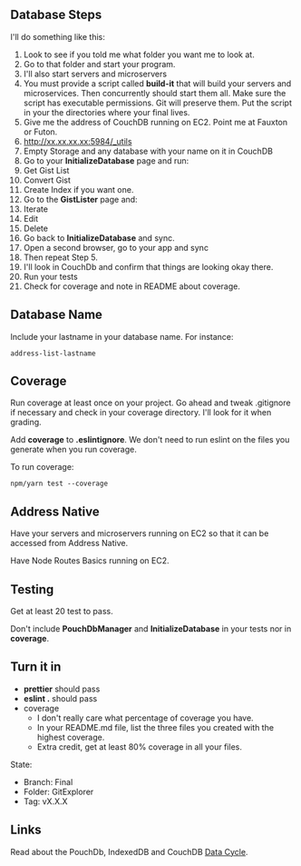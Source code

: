 ## Database Steps

I'll do something like this:

1. Look to see if you told me what folder you want me to look at.
2. Go to that folder and start your program.
  1. I'll also start servers and microservers
  2. You must provide a script called **build-it** that will build your servers and microservices. Then concurrently should start them all. Make sure the script has executable permissions. Git will preserve them. Put the script in your the directories where your final lives.
3. Give me the address of CouchDB running on EC2. Point me at Fauxton or Futon.
  1. http://xx.xx.xx.xx:5984/_utils
3. Empty Storage and any database with your name on it in CouchDB
4. Go to your **InitializeDatabase** page and run:
  1. Get Gist List
  2. Convert Gist
  3. Create Index if you want one.
5. Go to the **GistLister** page and:
  1. Iterate
  2. Edit
  3. Delete
6. Go back to **InitializeDatabase** and sync.
7. Open a second browser, go to your app and sync
  1. Then repeat Step 5.
  2. I'll look in CouchDb and confirm that things are looking okay there.
8. Run your tests
9. Check for coverage and note in README about coverage.

## Database Name

Include your lastname in your database name. For instance:

```
address-list-lastname
```

## Coverage

Run coverage at least once on your project. Go ahead and tweak .gitignore if necessary and check in your coverage directory. I'll look for it when grading.

Add **coverage** to **.eslintignore**. We don't need to run eslint on the files you generate when you run coverage.

To run coverage:

```
npm/yarn test --coverage
```

## Address Native

Have your servers and microservers running on EC2 so that it can be accessed from Address Native.

Have Node Routes Basics running on EC2.

## Testing

Get at least 20 test to pass.

Don't include **PouchDbManager** and **InitializeDatabase** in your tests nor in **coverage**.

## Turn it in

- **prettier** should pass
- **eslint .** should pass
- coverage
  - I don't really care what percentage of coverage you have.
  - In your README.md file, list the three files you created with the highest coverage.
  - Extra credit, get at least 80% coverage in all your files.

State:

- Branch: Final
- Folder: GitExplorer
- Tag: vX.X.X

## Links

Read about the PouchDb, IndexedDB and CouchDB [Data Cycle][pdbd].

[pdbd]: http://www.ccalvert.net/books/CloudNotes/Assignments/React/ReactAddressEditDialog.html#data-cycle
